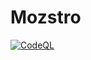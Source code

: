 # Mozstro
[![CodeQL](https://github.com/Mozstro/mozstro/actions/workflows/codeql-analysis.yml/badge.svg)](https://github.com/Mozstro/mozstro/actions/workflows/codeql-analysis.yml)
